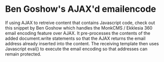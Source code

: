 # Ben Goshow's AJAX'd emailencode 

If using AJAX to retreive content that contains Javascript code, check out this snippet by Ben Goshow which handles the MonkCMS / Ekklesia 360 email encoding feature over AJAX. It pre-processes the contents of the added document.write statements so that the AJAX returns the email address already inserted into the content. The receiving template then uses Javascript eval() to execute the email encoding so that addresses can remain protected.
